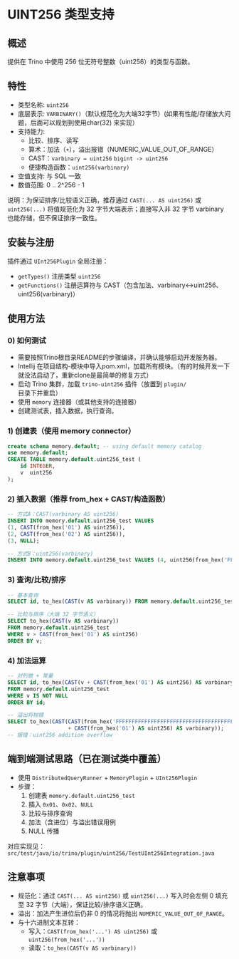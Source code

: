 # UINT256 类型支持

## 概述
提供在 Trino 中使用 256 位无符号整数（uint256）的类型与函数。

## 特性
- 类型名称: `uint256`
- 底层表示: `VARBINARY()`（默认规范化为大端32字节）(如果有性能/存储放大问题，后面可以规划到使用char(32) 来实现）
- 支持能力:
  - 比较、排序、读写
  - 算术：加法（`+`），溢出报错（NUMERIC_VALUE_OUT_OF_RANGE）
  - CAST：`varbinary ↔ uint256` `bigint -> uint256`
  - 便捷构造函数：`uint256(varbinary)`
- 空值支持: 与 SQL 一致
- 数值范围: 0 .. 2^256 - 1

说明：为保证排序/比较语义正确，推荐通过 `CAST(... AS uint256)` 或 `uint256(...)` 将值规范化为 32 字节大端表示；直接写入非 32 字节 varbinary 也能存储，但不保证排序一致性。

## 安装与注册
插件通过 `UInt256Plugin` 全局注册：
- `getTypes()` 注册类型 `uint256`
- `getFunctions()` 注册运算符与 CAST（包含加法、varbinary↔uint256、uint256(varbinary)）

## 使用方法

### 0) 如何测试
- 需要按照Trino根目录README的步骤编译，并确认能够启动开发服务器。
- Intellij 在项目结构-模块中导入pom.xml，加载所有模块。（有的时候开发一下就没法启动了，重新clone是最简单的修复方式）
- 启动 Trino 集群，加载 `trino-uint256` 插件（放置到 `plugin/` 目录下并重启）
- 使用 `memory` 连接器（或其他支持的连接器）
- 创建测试表，插入数据，执行查询。

### 1) 创建表（使用 memory connector）
```sql
create schema memory.default; -- using default memory catalog
use memory.default;
CREATE TABLE memory.default.uint256_test (
    id INTEGER,
    v  uint256
);
```

### 2) 插入数据（推荐 from_hex + CAST/构造函数）
```sql
-- 方式A：CAST(varbinary AS uint256)
INSERT INTO memory.default.uint256_test VALUES
(1, CAST(from_hex('01') AS uint256)),
(2, CAST(from_hex('02') AS uint256)),
(3, NULL);

-- 方式B：uint256(varbinary)
INSERT INTO memory.default.uint256_test VALUES (4, uint256(from_hex('FF')));
```

### 3) 查询/比较/排序
```sql
-- 基本查询
SELECT id, to_hex(CAST(v AS varbinary)) FROM memory.default.uint256_test ORDER BY id;

-- 比较与排序（大端 32 字节语义）
SELECT to_hex(CAST(v AS varbinary))
FROM memory.default.uint256_test
WHERE v > CAST(from_hex('01') AS uint256)
ORDER BY v;
```

### 4) 加法运算
```sql
-- 对列做 + 常量
SELECT id, to_hex(CAST(v + CAST(from_hex('01') AS uint256) AS varbinary)) AS v_plus_1
FROM memory.default.uint256_test
WHERE v IS NOT NULL
ORDER BY id;

-- 溢出将抛错
SELECT to_hex(CAST(CAST(from_hex('FFFFFFFFFFFFFFFFFFFFFFFFFFFFFFFFFFFFFFFFFFFFFFFFFFFFFFFFFFFFFFFF') AS uint256)
                   + CAST(from_hex('01') AS uint256) AS varbinary));
-- 报错：uint256 addition overflow
```

## 端到端测试思路（已在测试类中覆盖）
- 使用 `DistributedQueryRunner` + `MemoryPlugin` + `UInt256Plugin`
- 步骤：
  1. 创建表 `memory.default.uint256_test`
  2. 插入 `0x01`、`0x02`、`NULL`
  3. 比较与排序查询
  4. 加法（含进位）与溢出错误用例
  5. NULL 传播

对应实现见：`src/test/java/io/trino/plugin/uint256/TestUInt256Integration.java`

## 注意事项
- 规范化：通过 `CAST(... AS uint256)` 或 `uint256(...)` 写入时会左侧 0 填充至 32 字节（大端），保证比较/排序语义正确。
- 溢出：加法产生进位后仍非 0 的情况将抛出 `NUMERIC_VALUE_OUT_OF_RANGE`。
- 与十六进制文本互转：
  - 写入：`CAST(from_hex('...') AS uint256)` 或 `uint256(from_hex('...'))`
  - 读取：`to_hex(CAST(v AS varbinary))`
